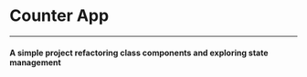 # Counter App
---


#### A simple project refactoring class components and exploring state management


